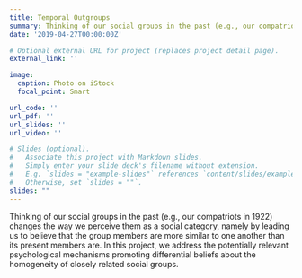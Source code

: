 ```yaml
---
title: Temporal Outgroups
summary: Thinking of our social groups in the past (e.g., our compatriots in 1922) changes the way we perceive them as a social category, namely by leading us to believe that the group members are more similar to one another than its present members are. In this project, we address the potentially relevant psychological mechanisms promoting differential beliefs about the homogeneity of closely related social groups.
date: '2019-04-27T00:00:00Z'

# Optional external URL for project (replaces project detail page).
external_link: ''

image:
  caption: Photo on iStock
  focal_point: Smart

url_code: ''
url_pdf: ''
url_slides: ''
url_video: ''

# Slides (optional).
#   Associate this project with Markdown slides.
#   Simply enter your slide deck's filename without extension.
#   E.g. `slides = "example-slides"` references `content/slides/example-slides.md`.
#   Otherwise, set `slides = ""`.
slides: ""
---
```


Thinking of our social groups in the past (e.g., our compatriots in 1922) changes the way we perceive them as a social category, namely by leading us to believe that the group members are more similar to one another than its present members are. In this project, we address the potentially relevant psychological mechanisms promoting differential beliefs about the homogeneity of closely related social groups.